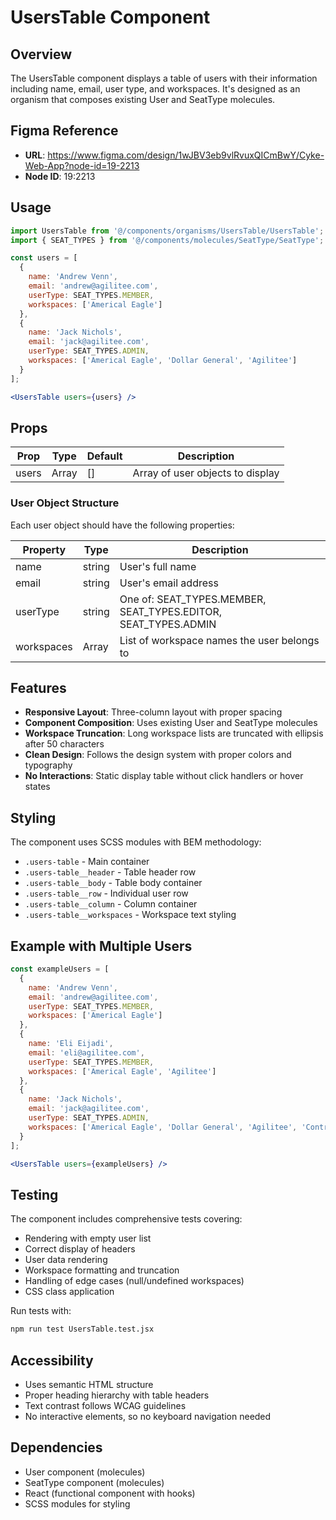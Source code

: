 # UsersTable Component

## Overview
The UsersTable component displays a table of users with their information including name, email, user type, and workspaces. It's designed as an organism that composes existing User and SeatType molecules.

## Figma Reference
- **URL**: https://www.figma.com/design/1wJBV3eb9vlRvuxQICmBwY/Cyke-Web-App?node-id=19-2213
- **Node ID**: 19:2213

## Usage

```jsx
import UsersTable from '@/components/organisms/UsersTable/UsersTable';
import { SEAT_TYPES } from '@/components/molecules/SeatType/SeatType';

const users = [
  {
    name: 'Andrew Venn',
    email: 'andrew@agilitee.com',
    userType: SEAT_TYPES.MEMBER,
    workspaces: ['Americal Eagle']
  },
  {
    name: 'Jack Nichols', 
    email: 'jack@agilitee.com',
    userType: SEAT_TYPES.ADMIN,
    workspaces: ['Americal Eagle', 'Dollar General', 'Agilitee']
  }
];

<UsersTable users={users} />
```

## Props

| Prop | Type | Default | Description |
|------|------|---------|-------------|
| users | Array | [] | Array of user objects to display |

### User Object Structure

Each user object should have the following properties:

| Property | Type | Description |
|----------|------|-------------|
| name | string | User's full name |
| email | string | User's email address |
| userType | string | One of: SEAT_TYPES.MEMBER, SEAT_TYPES.EDITOR, SEAT_TYPES.ADMIN |
| workspaces | Array<string> | List of workspace names the user belongs to |

## Features

- **Responsive Layout**: Three-column layout with proper spacing
- **Component Composition**: Uses existing User and SeatType molecules
- **Workspace Truncation**: Long workspace lists are truncated with ellipsis after 50 characters
- **Clean Design**: Follows the design system with proper colors and typography
- **No Interactions**: Static display table without click handlers or hover states

## Styling

The component uses SCSS modules with BEM methodology:

- `.users-table` - Main container
- `.users-table__header` - Table header row
- `.users-table__body` - Table body container
- `.users-table__row` - Individual user row
- `.users-table__column` - Column container
- `.users-table__workspaces` - Workspace text styling

## Example with Multiple Users

```jsx
const exampleUsers = [
  {
    name: 'Andrew Venn',
    email: 'andrew@agilitee.com',
    userType: SEAT_TYPES.MEMBER,
    workspaces: ['Americal Eagle']
  },
  {
    name: 'Eli Eijadi',
    email: 'eli@agilitee.com',
    userType: SEAT_TYPES.MEMBER,
    workspaces: ['Americal Eagle', 'Agilitee']
  },
  {
    name: 'Jack Nichols',
    email: 'jack@agilitee.com',
    userType: SEAT_TYPES.ADMIN,
    workspaces: ['Americal Eagle', 'Dollar General', 'Agilitee', 'Control4', 'Subway', 'Long Branch']
  }
];

<UsersTable users={exampleUsers} />
```

## Testing

The component includes comprehensive tests covering:

- Rendering with empty user list
- Correct display of headers
- User data rendering
- Workspace formatting and truncation
- Handling of edge cases (null/undefined workspaces)
- CSS class application

Run tests with:
```bash
npm run test UsersTable.test.jsx
```

## Accessibility

- Uses semantic HTML structure
- Proper heading hierarchy with table headers
- Text contrast follows WCAG guidelines
- No interactive elements, so no keyboard navigation needed

## Dependencies

- User component (molecules)
- SeatType component (molecules)
- React (functional component with hooks)
- SCSS modules for styling